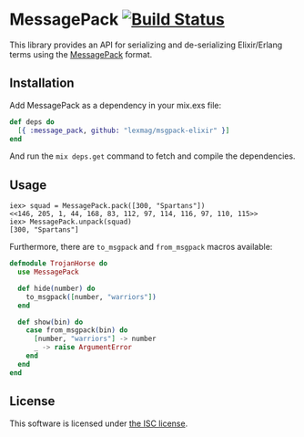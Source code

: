 # MessagePack [![Build Status](https://travis-ci.org/lexmag/msgpack-elixir.png?branch=master)](https://travis-ci.org/lexmag/msgpack-elixir)

This library provides an API for serializing and de-serializing Elixir/Erlang terms using the [MessagePack](http://msgpack.org/) format.

## Installation

Add MessagePack as a dependency in your mix.exs file:

```elixir
def deps do
  [{ :message_pack, github: "lexmag/msgpack-elixir" }]
end
```

And run the `mix deps.get` command to fetch and compile the dependencies.

## Usage

```iex
iex> squad = MessagePack.pack([300, "Spartans"])
<<146, 205, 1, 44, 168, 83, 112, 97, 114, 116, 97, 110, 115>>
iex> MessagePack.unpack(squad)
[300, "Spartans"]
```

Furthermore, there are `to_msgpack` and `from_msgpack` macros available:

```elixir
defmodule TrojanHorse do
  use MessagePack

  def hide(number) do
    to_msgpack([number, "warriors"])
  end

  def show(bin) do
    case from_msgpack(bin) do
      [number, "warriors"] -> number
      _ -> raise ArgumentError
    end
  end
end
```

## License

This software is licensed under [the ISC license](LICENSE).
